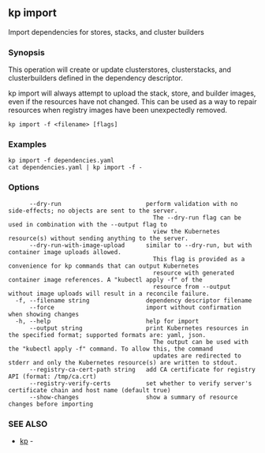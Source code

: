 ## kp import

Import dependencies for stores, stacks, and cluster builders

### Synopsis

This operation will create or update clusterstores, clusterstacks, and clusterbuilders defined in the dependency descriptor.

kp import will always attempt to upload the stack, store, and builder images, even if the resources have not changed.
This can be used as a way to repair resources when registry images have been unexpectedly removed.

```
kp import -f <filename> [flags]
```

### Examples

```
kp import -f dependencies.yaml
cat dependencies.yaml | kp import -f -
```

### Options

```
      --dry-run                        perform validation with no side-effects; no objects are sent to the server.
                                         The --dry-run flag can be used in combination with the --output flag to
                                         view the Kubernetes resource(s) without sending anything to the server.
      --dry-run-with-image-upload      similar to --dry-run, but with container image uploads allowed.
                                         This flag is provided as a convenience for kp commands that can output Kubernetes
                                         resource with generated container image references. A "kubectl apply -f" of the
                                         resource from --output without image uploads will result in a reconcile failure.
  -f, --filename string                dependency descriptor filename
      --force                          import without confirmation when showing changes
  -h, --help                           help for import
      --output string                  print Kubernetes resources in the specified format; supported formats are: yaml, json.
                                         The output can be used with the "kubectl apply -f" command. To allow this, the command 
                                         updates are redirected to stderr and only the Kubernetes resource(s) are written to stdout.
      --registry-ca-cert-path string   add CA certificate for registry API (format: /tmp/ca.crt)
      --registry-verify-certs          set whether to verify server's certificate chain and host name (default true)
      --show-changes                   show a summary of resource changes before importing
```

### SEE ALSO

* [kp](kp.md)	 - 

